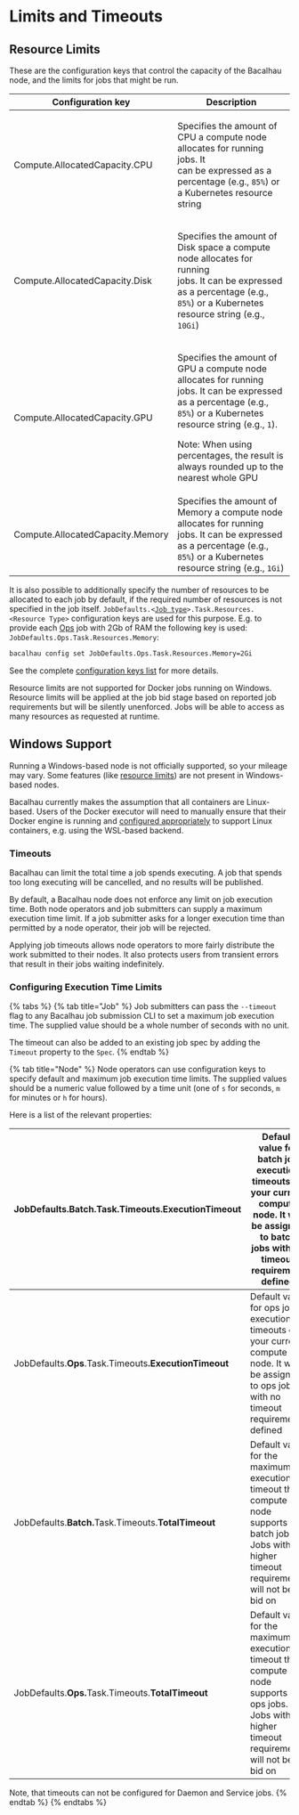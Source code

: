 # Limits and Timeouts

## Resource Limits <a href="#resource-limits" id="resource-limits"></a>

These are the configuration keys that control the capacity of the Bacalhau node, and the limits for jobs that might be run.

| Configuration key                | Description                                                                                                                                                                                                                                                                                      |
| -------------------------------- | ------------------------------------------------------------------------------------------------------------------------------------------------------------------------------------------------------------------------------------------------------------------------------------------------ |
| Compute.AllocatedCapacity.CPU    | <p>Specifies the amount of CPU a compute node allocates for running jobs. It<br>can be expressed as a percentage (e.g., <code>85%</code>) or a Kubernetes resource string</p>                                                                                                                    |
| Compute.AllocatedCapacity.Disk   | <p>Specifies the amount of Disk space a compute node allocates for running<br>jobs. It can be expressed as a percentage (e.g., <code>85%</code>) or a Kubernetes resource string (e.g., <code>10Gi</code>)</p>                                                                                   |
| Compute.AllocatedCapacity.GPU    | <p>Specifies the amount of GPU a compute node allocates for running jobs. It can be expressed as a percentage (e.g., <code>85%</code>) or a Kubernetes resource string (e.g., <code>1</code>). </p><p>Note: When using percentages, the result is always rounded up to the nearest whole GPU</p> |
| Compute.AllocatedCapacity.Memory | Specifies the amount of Memory a compute node allocates for running jobs. It can be expressed as a percentage (e.g., `85%`) or a Kubernetes resource  string (e.g., `1Gi`)                                                                                                                       |

It is also possible to additionally specify the number of resources to be allocated to each job by default, if the required number of resources is not specified in the job itself. `JobDefaults.<`[`Job type`](https://app.gitbook.com/s/GSmEKKGEGIXdhfaa5pa3/specifications/job/type)`>.Task.Resources.<Resource Type>` configuration keys are used for this purpose. E.g. to provide each [Ops](https://app.gitbook.com/s/GSmEKKGEGIXdhfaa5pa3/specifications/job/type) job with 2Gb of RAM the following key is used: `JobDefaults.Ops.Task.Resources.Memory`:

```bash
bacalhau config set JobDefaults.Ops.Task.Resources.Memory=2Gi
```

See the complete [configuration keys list](../../guides/configuration-management/write-a-config.yaml.md) for more details.

Resource limits are not supported for Docker jobs running on Windows. Resource limits will be applied at the job bid stage based on reported job requirements but will be silently unenforced. Jobs will be able to access as many resources as requested at runtime.[​](http://localhost:3000/setting-up/running-node/resource-limits#windows-support)

## Windows Support

Running a Windows-based node is not officially supported, so your mileage may vary. Some features (like [resource limits](resource-limits.md#resource-limits)) are not present in Windows-based nodes.

Bacalhau currently makes the assumption that all containers are Linux-based. Users of the Docker executor will need to manually ensure that their Docker engine is running and [configured appropriately](https://docs.docker.com/desktop/install/windows-install/) to support Linux containers, e.g. using the WSL-based backend.[​](http://localhost:3000/setting-up/running-node/resource-limits#timeouts)

### Timeouts

Bacalhau can limit the total time a job spends executing. A job that spends too long executing will be cancelled, and no results will be published.

By default, a Bacalhau node does not enforce any limit on job execution time. Both node operators and job submitters can supply a maximum execution time limit. If a job submitter asks for a longer execution time than permitted by a node operator, their job will be rejected.

Applying job timeouts allows node operators to more fairly distribute the work submitted to their nodes. It also protects users from transient errors that result in their jobs waiting indefinitely.[​](http://localhost:3000/setting-up/running-node/resource-limits#configuring-execution-time-limits-for-a-job)

### Configuring Execution Time Limits

{% tabs %}
{% tab title="Job" %}
Job submitters can pass the `--timeout` flag to any Bacalhau job submission CLI to set a maximum job execution time. The supplied value should be a whole number of seconds with no unit.

The timeout can also be added to an existing job spec by adding the `Timeout` property to the `Spec`.
{% endtab %}

{% tab title="Node" %}
Node operators can use configuration keys to specify default and maximum job execution time limits. The supplied values should be a numeric value followed by a time unit (one of `s` for seconds, `m` for minutes or `h` for hours).

Here is a list of the relevant properties:

| JobDefaults.**Batch**.Task.Timeouts.**ExecutionTimeout**    | Default value for batch job execution timeouts on your current compute node. It will be assigned to batch jobs with no timeout requirement defined  |
| ----------------------------------------------------------- | --------------------------------------------------------------------------------------------------------------------------------------------------- |
| JobDefaults.**Ops**.Task.Timeout&#x73;**.ExecutionTimeout** | Default value for ops job execution timeouts on your current compute node. It will be assigned to ops jobs with no timeout requirement defined      |
| JobDefaults.**Batch.**&#x54;ask.Timeouts.**TotalTimeout**   | Default value for the maximum execution timeout this compute node supports for batch jobs. Jobs with higher timeout requirements will not be bid on |
| JobDefaults.**Ops.**&#x54;ask.Timeouts.**TotalTimeout**     | Default value for the maximum execution timeout this compute node supports for ops jobs. Jobs with higher timeout requirements will not be bid on   |

Note, that timeouts can not be configured for Daemon and Service jobs.
{% endtab %}
{% endtabs %}
